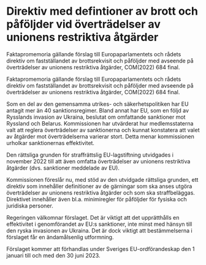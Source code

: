 # Direktiv med defintioner av brott och påföljder vid överträdelser av unionens restriktiva åtgärder

Fakta­promemoria gällande förslag till Europa­parla­mentets och rådets direktiv om
fast­ställandet av brotts­rekvisit och påföljder med avseende på över­trädelser av
unionens restrik­tiva åtgärder, COM(2022) 684 final.

Fakta­promemoria gällande förslag till Europa­parla­mentets och rådets direktiv om
fast­ställandet av brotts­rekvisit och påföljder med avseende på över­trädelser av
unionens restrik­tiva åtgärder, COM(2022) 684 final.

Som en del av den gemen­samma utrikes- och säkerhets­politiken har EU antagit mer än 40 sanktions­regimer. Bland annat har EU, som en följd av Rysslands invasion av Ukraina, beslutat om omfattande sanktioner mot Ryssland och Belarus. Kom­missionen har utvärderat hur medlems­staterna valt att reglera över­trädelser av sanktio­nerna och kunnat konsta­tera att valet av åtgärder mot över­trädel­serna varierar stort. Detta menar kom­missionen urholkar sanktio­nernas effektivitet.

Den rättsliga grunden för straff­rättslig EU-lagstift­ning utvidgades i november 2022 till att även omfatta över­trädelser av unionens restrik­tiva åtgärder (dvs. sanktioner med­delade av EU).

Kommissionen föreslår nu, med stöd av den utvidgade rättsliga grunden, ett direktiv som innehåller defini­tioner av de gärningar som ska anses utgöra över­trädel­ser av unionens restrik­tiva åtgärder och som ska straff­beläggas. Direktivet inne­håller även bl.a. minimi­regler för påföl­jder för fysiska och juridiska personer.

Regeringen välkomnar förslaget. Det är viktigt att det upp­rätt­hålls en effektivitet i genom­förandet av EU:s sanktioner, inte minst med hänsyn till den ryska inva­sionen av Ukraina. Det är dock viktigt att bestäm­melserna i förslaget får en ända­måls­enlig utform­ning.

Förslaget kommer att för­handlas under Sveriges EU-ordförande­skap den 1 januari till och med den 30 juni 2023.
